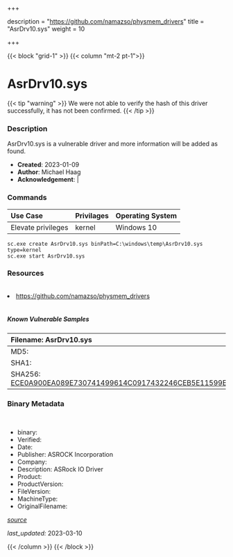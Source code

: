 +++

description = "https://github.com/namazso/physmem_drivers"
title = "AsrDrv10.sys"
weight = 10

+++


{{< block "grid-1" >}}
{{< column "mt-2 pt-1">}}




# AsrDrv10.sys 


{{< tip "warning" >}}
We were not able to verify the hash of this driver successfully, it has not been confirmed.
{{< /tip >}}




### Description


AsrDrv10.sys is a vulnerable driver and more information will be added as found.


- **Created**: 2023-01-09
- **Author**: Michael Haag
- **Acknowledgement**:  | [](https://twitter.com/)

### Commands

| Use Case | Privilages | Operating System | 
|:---- | ---- | ---- |
| Elevate privileges | kernel | Windows 10 |

```
sc.exe create AsrDrv10.sys binPath=C:\windows\temp\AsrDrv10.sys type=kernel
sc.exe start AsrDrv10.sys
```

### Resources
<br>


<li><a href=" https://github.com/namazso/physmem_drivers"> https://github.com/namazso/physmem_drivers</a></li>


<br>


##### Known Vulnerable Samples

| Filename: AsrDrv10.sys |
|:---- |
|MD5: <a href="https://www.virustotal.com/gui/file/{&#39;Filename&#39;: &#39;AsrDrv10.sys&#39;, &#39;MD5&#39;: &#39;&#39;, &#39;SHA1&#39;: &#39;&#39;, &#39;SHA256&#39;: &#39;ECE0A900EA089E730741499614C0917432246CEB5E11599EE3A1BB679E24FD2C&#39;}"></a>|
|SHA1: <a href="https://www.virustotal.com/gui/file/{&#39;Filename&#39;: &#39;AsrDrv10.sys&#39;, &#39;MD5&#39;: &#39;&#39;, &#39;SHA1&#39;: &#39;&#39;, &#39;SHA256&#39;: &#39;ECE0A900EA089E730741499614C0917432246CEB5E11599EE3A1BB679E24FD2C&#39;}"></a>|
|SHA256: <a href="https://www.virustotal.com/gui/file/{&#39;Filename&#39;: &#39;AsrDrv10.sys&#39;, &#39;MD5&#39;: &#39;&#39;, &#39;SHA1&#39;: &#39;&#39;, &#39;SHA256&#39;: &#39;ECE0A900EA089E730741499614C0917432246CEB5E11599EE3A1BB679E24FD2C&#39;}">ECE0A900EA089E730741499614C0917432246CEB5E11599EE3A1BB679E24FD2C</a>|




### Binary Metadata
<br>

- binary: 
- Verified: 
- Date: 
- Publisher: ASROCK Incorporation
- Company: 
- Description: ASRock IO Driver
- Product: 
- ProductVersion: 
- FileVersion: 
- MachineType: 
- OriginalFilename: 

[*source*](https://github.com/magicsword-io/LOLDrivers/tree/main/yaml/asrdrv10.sys.yml)

*last_updated:* 2023-03-10


{{< /column >}}
{{< /block >}}
